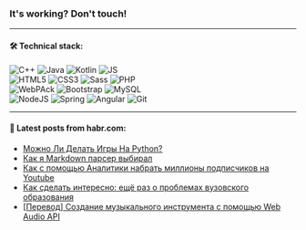 ### It's working? Don't touch!

---

#### 🛠️ Technical stack:

![C++](https://img.shields.io/badge/C++-informational?logo=c%2B%2B&style=flat&logoColor=white&color=9C033A)
![Java](https://img.shields.io/badge/Java-informational?logo=java&style=flat&logoColor=white&color=007396)
![Kotlin](https://img.shields.io/badge/Kotlin-informational?logo=Kotlin&style=flat&logoColor=white&color=0095D5)
![JS](https://img.shields.io/badge/JS-informational?logo=javaScript&style=flat&logoColor=black&color=F7Df1E) <br>
![HTML5](https://img.shields.io/badge/HTML5-informational?logo=html5&style=flat&logoColor=white&color=E34F26)
![CSS3](https://img.shields.io/badge/CSS3-informational?logo=css3&style=flat&logoColor=white&color=157286)
![Sass](https://img.shields.io/badge/Saas-informational?logo=sass&style=flat&logoColor=white&color=hotpink)
![PHP](https://img.shields.io/badge/PHP-informational?logo=php&style=flat&logoColor=white&color=777BB4) <br>
![WebPAck](https://img.shields.io/badge/WebPack-informational?logo=webPack&style=flat&logoColor=white&color=FF6F00)
![Bootstrap](https://img.shields.io/badge/Bootstrap-informational?logo=Bootstrap&style=flat&logoColor=white&color=7952B3)
![MySQL](https://img.shields.io/badge/MySQL-informational?logo=MySQL&style=flat&logoColor=white&color=00f) <br>
![NodeJS](https://img.shields.io/badge/NodeJS-informational?logo=node.js&style=flat&logoColor=white&color=43853D)
![Spring](https://img.shields.io/badge/Spring-informational?logo=Spring&style=flat&logoColor=white&color=0A9EDC)
![Angular](https://img.shields.io/badge/Vue-informational?logo=vue.js&style=flat&logoColor=white&color=red)
![Git](https://img.shields.io/badge/Git-informational?logo=git&style=flat&logoColor=white&color=darkorange)

___

#### 💬 Latest posts from habr.com:

<!-- BLOG-POST-LIST:START -->
- [Можно Ли Делать Игры На Python?](https://habr.com/ru/post/672270/?utm_source=habrahabr&utm_medium=rss&utm_campaign=672270)
- [Как я Markdown парсер выбирал](https://habr.com/ru/post/672266/?utm_source=habrahabr&utm_medium=rss&utm_campaign=672266)
- [Как c помощью Аналитики набрать миллионы подписчиков на Youtube](https://habr.com/ru/post/672260/?utm_source=habrahabr&utm_medium=rss&utm_campaign=672260)
- [Как сделать интересно: ещё раз о проблемах вузовского образования](https://habr.com/ru/post/672254/?utm_source=habrahabr&utm_medium=rss&utm_campaign=672254)
- [[Перевод] Создание музыкального инструмента с помощью Web Audio API](https://habr.com/ru/post/672256/?utm_source=habrahabr&utm_medium=rss&utm_campaign=672256)
<!-- BLOG-POST-LIST:END -->
